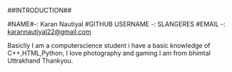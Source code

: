 ##INTRODUCTION##

#NAME#-: Karan Nautiyal
#GITHUB USERNAME -: SLANGERES
#EMAIL -: karannautiyal22@gmail.com

Basiclly I am a computerscience student i have a basic knowledge of C++,HTML,Python,
I love photography and gaming
I am from bhimtal Uttrakhand
Thankyou.



